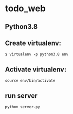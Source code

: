 # todo_web

## Python3.8

## Create virtualenv:

`$ virtualenv -p python3.8 env`

## Activate virtualenv:

`source env/bin/activate`

## run server

`python server.py`
